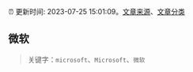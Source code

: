 :alarm_clock: 更新时间: 2023-07-25 15:01:09。[文章来源](/README.md)、[文章分类](/TAGS.md)

## 微软


> 关键字：`microsoft`、`Microsoft`、`微软`



